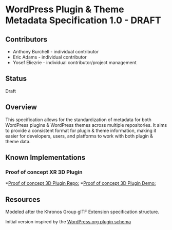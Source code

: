 # WordPress Plugin & Theme Metadata Specification 1.0 - DRAFT

## Contributors

- Anthony Burchell - individual contributor
- Eric Adams - individual contributor
- Yosef Eliezrie - individual contributor/project management

## Status

Draft

## Overview

This specification allows for the standardization of metadata for both WordPress plugins & WordPress themes across multiple repositories. It aims to provide a consistent format for plugin & theme information, making it easier for developers, users, and platforms to work with both plugin & theme data.

## Known Implementations

### Proof of concept XR 3D Plugin
*[Proof of concept 3D Plugin Repo:](https://app.xr.foundation/)
*[Proof of concept 3D Plugin Demo:](https://www.youtube.com/watch?v=1oTkmDNkwyo/)

## Resources

Modeled after the Khronos Group glTF Extension specification structure.

Initial version inspired by the [WordPress.org plugin schema](https://api.wordpress.org/translations/plugins/1.0/?slug=three-object-viewer/)
